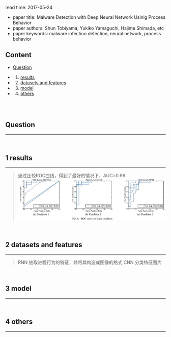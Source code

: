 read time: 2017-05-24
* paper title: Malware Detection with Deep Neural Network Usinig Process Behavior <br />
* paper authors: Shun Tobiyama, Yukiko Yamaguchi, Hajime Shimada, etc <br />
* paper keywords: malware infection detection, neural network, process behavior <br />

## Content

* [Question](#question)

* 1. [results](#1-results)

* 2. [datasets and features](#2-datasets-and-features)

* 3. [model](#3-model)

* 4. [others](#4-others)

 <br /> <br />


## Question
------------------------------------------------------------------------------------
 <br />


## 1 results
------------------------------------------------------------------------------------
> 通过比较ROC曲线，得到了最好的情况下，AUC=0.96 <br />
![result](../images/20170524/results-01.jpg) <br />
 <br />


## 2 datasets and features
------------------------------------------------------------------------------------
> RNN 抽取进程行为的特征，并将其构造成图像的格式
> CNN 分类特征图片
 <br />


## 3 model
-------------------------------------------------------------------------------------
 <br />


## 4 others
--------------------------------------------------------------------------------------
 <br />
